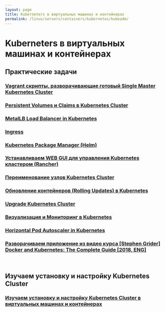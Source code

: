 ```yaml
---
layout: page
title: Kuberneters в виртуальных машинах и контейнерах
permalink: /linux/servers/containers/kubernetes/kubeadm/
---
```


# Kuberneters в виртуальных машинах и контейнерах

## Практические задачи

### [Vagrant скрипты, разворачивающие готовый Single Master Kubernetes Cluster](/linux/servers/containers/kubernetes/kubeadm/prepared-cluster/)

### [Persistent Volumes и Claims в Kubernetes Cluster](/linux/servers/containers/kubernetes/kubeadm/persistence/)

### [MetalLB Load Balancer in Kubernetes](/linux/servers/containers/kubernetes/kubeadm/metal-load-balancer/)

### [Ingress](/linux/servers/containers/kubernetes/kubeadm/ingress/)

### [Kubernetes Package Manager (Helm)](/linux/servers/containers/kubernetes/kubeadm/heml/)

### [Устанавливаем WEB GUI для управления Kubernetes кластером (Rancher)](/linux/servers/containers/kubernetes/kubeadm/gui/rancher/)

### [Переименование узлов Kubernetes Cluster](/linux/servers/containers/kubernetes/kubeadm/renaming-kubernetes-nodes/)

### [Обновление контейнеров (Rolling Updates) в Kubernetes](/linux/servers/containers/kubernetes/kubeadm/rolling-updates/)

### [Upgrade Kubernetes Cluster](/linux/servers/containers/kubernetes/kubeadm/upgrade-kubernetes-cluster/)

### [Визуализация и Мониторинг в Kubernetes](/linux/servers/containers/kubernetes/kubeadm/monitoring/)

### [Horizontal Pod Autoscaler in Kubernetes](/linux/servers/containers/kubernetes/kubeadm/horizontal-pod-autoscaler/)

### [Разворачиваем приложение из видео курса [Stephen Grider] Docker and Kubernetes: The Complete Guide [2018, ENG]](/linux/servers/containers/kubernetes/kubeadm/grider-multi-pod-app/)

<br/>

## Изучаем установку и настройку Kubernetes Cluster

### [Изучаем установку и настройку Kubernetes Cluster в виртуальных машинах и контейнерах](/linux/servers/containers/kubernetes/kubeadm/install/)
